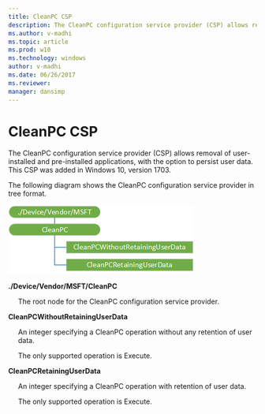 ```yaml
---
title: CleanPC CSP
description: The CleanPC configuration service provider (CSP) allows removal of user-installed and pre-installed applications, with the option to persist user data. This CSP was added in Windows 10, version 1703.
ms.author: v-madhi
ms.topic: article
ms.prod: w10
ms.technology: windows
author: v-madhi
ms.date: 06/26/2017
ms.reviewer: 
manager: dansimp
---
```


# CleanPC CSP

The CleanPC configuration service provider (CSP) allows removal of user-installed and pre-installed applications, with the option to persist user data. This CSP was added in Windows 10, version 1703.

The following diagram shows the CleanPC configuration service provider in tree format.

![CleanPC csp diagram](images/provisioning-csp-cleanpc.png)

<a href="" id="--device-vendor-msft-cleanpc"></a>**./Device/Vendor/MSFT/CleanPC**  
<p style="margin-left: 20px">The root node for the CleanPC configuration service provider.</p>

<a href="" id="cleanpcwithoutretaininguserdata"></a>**CleanPCWithoutRetainingUserData**  
<p style="margin-left: 20px">An integer specifying a CleanPC operation without any retention of user data.

<p style="margin-left: 20px">The only supported operation is Execute.

<a href="" id="cleanpcwithoutretaininguserdata"></a>**CleanPCRetainingUserData**  
<p style="margin-left: 20px">An integer specifying a CleanPC operation with retention of user data. 

<p style="margin-left: 20px">The only supported operation is Execute.
